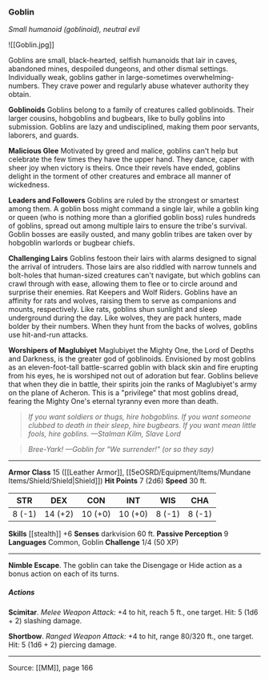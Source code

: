 ### Goblin
_Small humanoid (goblinoid), neutral evil_

![[Goblin.jpg]]

Goblins are small, black-hearted, selfish humanoids that lair in caves, abandoned mines, despoiled dungeons, and other dismal settings. Individually weak, goblins gather in large-sometimes overwhelming-numbers. They crave power and regularly abuse whatever authority they obtain.

**Goblinoids** Goblins belong to a family of creatures called goblinoids. Their larger cousins, hobgoblins and bugbears, like to bully goblins into submission. Goblins are lazy and undisciplined, making them poor servants, laborers, and guards.


**Malicious Glee** Motivated by greed and malice, goblins can't help but celebrate the few times they have the upper hand. They dance, caper with sheer joy when victory is theirs. Once their revels have ended, goblins delight in the torment of other creatures and embrace all manner of wickedness.


**Leaders and Followers** Goblins are ruled by the strongest or smartest among them. A goblin boss might command a single lair, while a goblin king or queen (who is nothing more than a glorified goblin boss) rules hundreds of goblins, spread out among multiple lairs to ensure the tribe's survival. Goblin bosses are easily ousted, and many goblin tribes are taken over by hobgoblin warlords or bugbear chiefs.


**Challenging Lairs** Goblins festoon their lairs with alarms designed to signal the arrival of intruders. Those lairs are also riddled with narrow tunnels and bolt-holes that human-sized creatures can't navigate, but which goblins can crawl through with ease, allowing them to flee or to circle around and surprise their enemies. Rat Keepers and Wolf Riders. Goblins have an affinity for rats and wolves, raising them to serve as companions and mounts, respectively. Like rats, goblins shun sunlight and sleep underground during the day. Like wolves, they are pack hunters, made bolder by their numbers. When they hunt from the backs of wolves, goblins use hit-and-run attacks.


**Worshipers of Maglubiyet** Maglubiyet the Mighty One, the Lord of Depths and Darkness, is the greater god of goblinoids. Envisioned by most goblins as an eleven-foot-tall battle-scarred goblin with black skin and fire erupting from his eyes, he is worshiped not out of adoration but fear. Goblins believe that when they die in battle, their spirits join the ranks of Maglubiyet's army on the plane of Acheron. This is a "privilege" that most goblins dread, fearing the Mighty One's eternal tyranny even more than death.


> _If you want soldiers or thugs, hire hobgoblins. If you want someone clubbed to death in their sleep, hire bugbears. If you want mean little fools, hire goblins._
> _—Stalman Kilm, Slave Lord_

> _Bree-Yark!_
> _—Goblin for "We surrender!" (or so they say)_


---

**Armor Class** 15 ([[Leather Armor]], [[5eOSRD/Equipment/Items/Mundane Items/Shield/Shield|Shield]])
**Hit Points** 7 (2d6)
**Speed** 30 ft.

| STR     | DEX     | CON     | INT     | WIS     | CHA     |
|---------|---------|---------|---------|---------|---------|
| 8 (-1) | 14 (+2) | 10 (+0) | 10 (+0) | 8 (-1) | 8 (-1) |

**Skills** [[stealth]] +6
**Senses** darkvision 60 ft.
**Passive Perception** 9
**Languages** Common, Goblin
**Challenge** 1/4 (50 XP)

---

**Nimble Escape**. The goblin can take the Disengage or Hide action as a bonus action on each of its turns.

##### Actions
**Scimitar**. _Melee Weapon Attack:_ +4 to hit, reach 5 ft., one target. Hit: 5 (1d6 + 2) slashing damage.

**Shortbow**. _Ranged Weapon Attack:_ +4 to hit, range 80/320 ft., one target. Hit: 5 (1d6 + 2) piercing damage.


---

Source: [[MM]], page 166